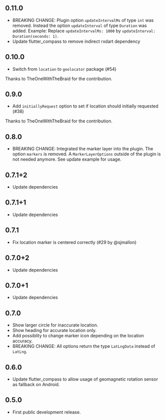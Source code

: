 ## 0.11.0

* BREAKING CHANGE: Plugin option `updateIntervalMs` of type `int` was removed. Instead the option `updateInterval` of type `Duration` was added. Example: Replace `updateIntervalMs: 1000` by `updateInterval: Duration(seconds: 1)`.
* Update flutter_compass to remove indirect rxdart dependency

## 0.10.0

* Switch from `location` to `geolocator` package (#54)

Thanks to TheOneWithTheBraid for the contribution.

## 0.9.0

* Add `initiallyRequest` option to set if location should initially requested (#38)

Thanks to TheOneWithTheBraid for the contribution.

## 0.8.0

* BREAKING CHANGE: Integrated the marker layer into the plugin. The option `markers` is removed. A `MarkerLayerOptions` outside of the plugin is not needed anymore. See update example for usage.

## 0.7.1+2

* Update dependencies

## 0.7.1+1

* Update dependencies

## 0.7.1

* Fix location marker is centered correctly (#29 by @sjmallon)

## 0.7.0+2

* Update dependencies

## 0.7.0+1

* Update dependencies

## 0.7.0

* Show larger circle for inaccurate location.
* Show heading for accurate location only.
* Add possiblity to change marker icon depending on the location accuracy.
* BREAKING CHANGE: All options return the type `LatLngData` instead of `LatLng`.

## 0.6.0

* Update flutter_compass to allow usage of geomagnetic rotation sensor as fallback on Android.

## 0.5.0

* First public development release.
